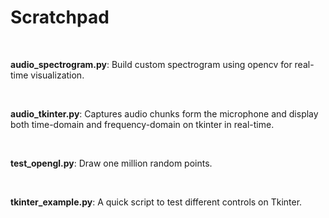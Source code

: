 # Scratchpad

<br />

**audio_spectrogram.py**: Build custom spectrogram using opencv for real-time visualization.

<br />

**audio_tkinter.py**: Captures audio chunks form the microphone and display both time-domain and frequency-domain on tkinter in real-time.

<br />

**test_opengl.py**: Draw one million random points.

<br />

**tkinter_example.py**: A quick script to test different controls on Tkinter.

<br />
